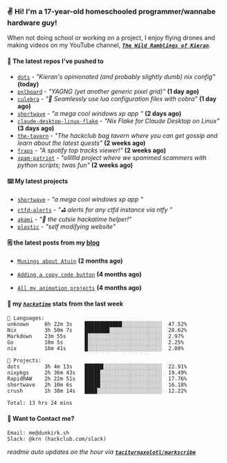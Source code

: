### ✌️ Hi! I'm a 17-year-old homeschooled programmer/wannabe hardware guy!

When not doing school or working on a project, I enjoy flying drones and making videos on my YouTube channel, [**_`The Wild Ramblings of Kieran`_**](https://youtube.com/@kieran.rambles).

#### 👷 The latest repos I've pushed to

- [`dots`](https://github.com/taciturnaxolotl/dots) - _"Kieran's opinionated (and probably slightly dumb) nix config"_ **(today)**
- [`pxlboard`](https://github.com/taciturnaxolotl/pxlboard) - _"YAGNG (yet another generic pixel grid)"_ **(1 day ago)**
- [`culebra`](https://github.com/Fuabioo/culebra) - _"🐍 Seamlessly use lua configuration files with cobra"_ **(1 day ago)**
- [`shortwave`](https://github.com/taciturnaxolotl/shortwave) - _"a mega cool windows xp app "_ **(2 days ago)**
- [`claude-desktop-linux-flake`](https://github.com/k3d3/claude-desktop-linux-flake) - _"Nix Flake for Claude Desktop on Linux"_ **(3 days ago)**
- [`the-tavern`](https://github.com/taciturnaxolotl/the-tavern) - _"The hackclub bag tavern where you can get gossip and learn about the latest quests"_ **(2 weeks ago)**
- [`fraps`](https://github.com/taciturnaxolotl/fraps) - _"A spotify top tracks viewer!"_ **(2 weeks ago)**
- [`spam-patriot`](https://github.com/taciturnaxolotl/spam-patriot) - _"olllllld project where we spammed scammers with python scripts; twas fun"_ **(2 weeks ago)**

#### ⌨️ My latest projects

- [`shortwave`](https://github.com/taciturnaxolotl/shortwave) - _"a mega cool windows xp app "_
- [`ctfd-alerts`](https://github.com/taciturnaxolotl/ctfd-alerts) - _"⛳ alerts for any ctfd instance via ntfy "_
- [`akami`](https://github.com/taciturnaxolotl/akami) - _"🌷 the cutsie hackatime helper!"_
- [`plastic`](https://github.com/taciturnaxolotl/plastic) - _"self modifying website"_

#### 🗒️ the latest posts from my [blog](https://dunkirk.sh)

- [`Musings about Atuin`](https://dunkirk.sh/blog/atuin/) **(2 months ago)**

- [`Adding a copy code button`](https://dunkirk.sh/blog/adding-a-copy-button/) **(4 months ago)**

- [`All my animation projects`](https://dunkirk.sh/blog/my-animations/) **(4 months ago)**



#### 📡 my [_`hackatime`_](https://waka.hackclub.com) stats from the last week

```text
💾 Languages:
unknown     6h 22m 3s    ████████████░░░░░░░░░░░░░  47.52%
Nix         3h 50m 7s    ████████░░░░░░░░░░░░░░░░░  28.62%
Markdown    23m 55s      █░░░░░░░░░░░░░░░░░░░░░░░░  2.97%
Go          18m 5s       █░░░░░░░░░░░░░░░░░░░░░░░░  2.25%
nix         16m 41s      █░░░░░░░░░░░░░░░░░░░░░░░░  2.08%

💼 Projects:
dots        3h 4m 13s    ██████░░░░░░░░░░░░░░░░░░░  22.91%
nixpkgs     2h 36m 43s   █████░░░░░░░░░░░░░░░░░░░░  19.49%
RapidRAW    2h 22m 51s   █████░░░░░░░░░░░░░░░░░░░░  17.76%
shortwave   2h 10m 6s    █████░░░░░░░░░░░░░░░░░░░░  16.18%
crush       1h 38m 14s   ████░░░░░░░░░░░░░░░░░░░░░  12.22%

Total: 13 hrs 24 mins
```

#### 📮 Want to Contact me?

```text
Email: me@dunkirk.sh
Slack: @krn (hackclub.com/slack)
```

_readme auto updates on the hour via [**`taciturnaxolotl/markscribe`**](https://github.com/taciturnaxolotl/markscribe)_
